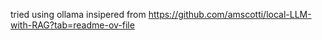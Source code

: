 tried using ollama insipered from https://github.com/amscotti/local-LLM-with-RAG?tab=readme-ov-file
